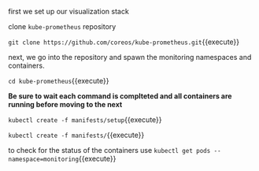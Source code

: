 first we set up our visualization stack

clone `kube-prometheus` repository

`git clone https://github.com/coreos/kube-prometheus.git`{{execute}}

next, we go into the repository and spawn the monitoring namespaces and containers.

`cd kube-prometheus`{{execute}}

**Be sure to wait each command is complteted and all containers are running before moving to the next**

`kubectl create -f manifests/setup`{{execute}}

`kubectl create -f manifests/`{{execute}}

to check for the status of the containers use
`kubectl get pods --namespace=monitoring`{{execute}}